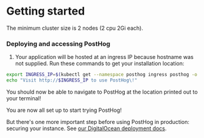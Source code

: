 # Getting started

The minimum cluster size is 2 nodes (2 cpu 2Gi each).

### Deploying and accessing PostHog 

1. Your application will be hosted at an ingress IP because hostname was not supplied. Run these commands to get your installation location:
```bash
export INGRESS_IP=$(kubectl get --namespace posthog ingress posthog -o jsonpath="{.status.loadBalancer.ingress[0].ip}")
echo "Visit http://$INGRESS_IP to use PostHog\!"
```

You should now be able to navigate to PostHog at the location printed out to your terminal!

You are now all set up to start trying PostHog!

But there's one more important step before using PostHog in production: securing your instance. See [our DigitalOcean deployment docs](<https://posthog.com/docs/self-host/deploy/digital-ocean#securing-your-1-click-install>).
